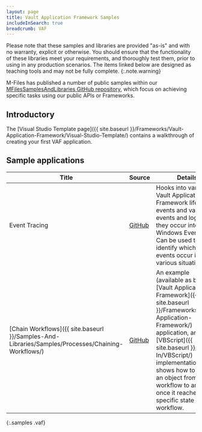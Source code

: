 ```yaml
---
layout: page
title: Vault Application Framework Samples
includeInSearch: true
breadcrumb: VAF
---
```


Please note that these samples and libraries are provided "as-is" and with no warranty, explicit or otherwise. You should ensure that the functionality of these libraries meet your requirements, and thoroughly test them, prior to using in any production scenarios.  The items linked below are designed as teaching tools and may not be fully complete.
{:.note.warning}

M-Files has published a number of public samples within our [MFilesSamplesAndLibraries GitHub repository](https://github.com/M-Files/MFilesSamplesAndLibraries/tree/master/Samples#readme), which focus on achieving specific tasks using our public APIs or Frameworks.

## Introductory

The [Visual Studio Template page]({{ site.baseurl }}/Frameworks/Vault-Application-Framework/Visual-Studio-Template/) contains a walkthrough of creating your first VAF application.

## Sample applications

 Title | Source | Details
--- | --- | ---
Event Tracing | [GitHub](https://github.com/M-Files/MFilesSamplesAndLibraries/tree/master/Samples/EventTracing#readme) | Hooks into various Vault Application Framework lifecycle events and vault events and logs when they occur into the Windows Event Log.  Can be used to identify which vault events occur in various situations.
[Chain Workflows]({{ site.baseurl }}/Samples-And-Libraries/Samples/Processes/Chaining-Workflows/) | [GitHub](https://github.com/M-Files/MFilesSamplesAndLibraries/tree/master/Samples/ChainWorkflows#readme) | An example (available as both a [Vault Application Framework]({{ site.baseurl }}/Frameworks/Vault-Application-Framework/) application, and a [VBScript]({{ site.baseurl }}/Built-In/VBScript/) implementation) that shows how to move an object from one workflow to another once it reaches a specific state in a workflow.
{:.samples .vaf}
